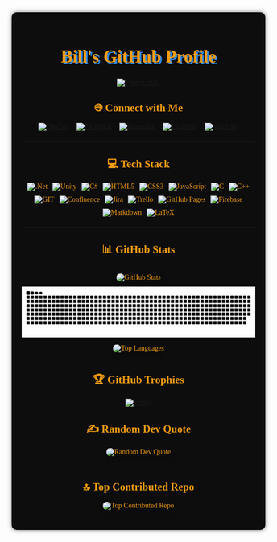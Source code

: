 <div align="center" style="font-family: 'Press Start 2P', cursive; background-color: #0d0d0d; color: #f39c12; padding: 20px; border-radius: 10px; box-shadow: 0 0 10px rgba(0,0,0,0.5);">
  <h1 style="font-size: 2.5em; text-shadow: 3px 3px #2e86de;">Bill's GitHub Profile</h1>
  <a href="https://git.io/typing-svg"><img src="https://readme-typing-svg.demolab.com?font=Dosis&weight=800&size=25&duration=3000&pause=1000&color=F77C00&background=79797900&center=true&multiline=true&random=false&width=500&height=150&lines=Passionate+Unity+Developer+%F0%9F%91%A8%E2%80%8D%F0%9F%92%BB;Programming+Instructor+%F0%9F%91%A8%E2%80%8D%F0%9F%8F%AB;Special+Field+In+Game+Solution+%F0%9F%92%BC;2D%2C+3D%2C+AR%2C+VR+%F0%9F%92%BB" alt="Typing SVG" /></a>

  ## 🌐 Connect with Me
  <div style="display: flex; justify-content: center; gap: 15px; margin-bottom: 20px;">
    <a href="https://discord.gg/truongngocchau">
      <img src="https://img.shields.io/badge/Discord-%237289DA.svg?logo=discord&logoColor=white&style=for-the-badge" alt="Discord">
    </a>
    <a href="https://facebook.com/truongbill003">
      <img src="https://img.shields.io/badge/Facebook-%231877F2.svg?logo=Facebook&logoColor=white&style=for-the-badge" alt="Facebook">
    </a>
    <a href="https://instagram.com/bill.workaholic">
      <img src="https://img.shields.io/badge/Instagram-%23E4405F.svg?logo=Instagram&logoColor=white&style=for-the-badge" alt="Instagram">
    </a>
    <a href="https://linkedin.com/in/billtruong003">
      <img src="https://img.shields.io/badge/LinkedIn-%230077B5.svg?logo=linkedin&logoColor=white&style=for-the-badge" alt="LinkedIn">
    </a>
    <a href="https://youtube.com/@@BillTheDev">
      <img src="https://img.shields.io/badge/YouTube-%23FF0000.svg?logo=YouTube&logoColor=white&style=for-the-badge" alt="YouTube">
    </a>
  </div>

  ---

  ## 💻 Tech Stack
  <div style="display: flex; justify-content: center; flex-wrap: wrap; gap: 10px; margin-bottom: 20px;">
    <img src="https://img.shields.io/badge/.NET-5C2D91?style=for-the-badge&logo=dotnet&logoColor=white" alt=".Net">
    <img src="https://img.shields.io/badge/Unity-100000?style=for-the-badge&logo=unity&logoColor=white" alt="Unity">
    <img src="https://img.shields.io/badge/C%23-239120?style=for-the-badge&logo=c-sharp&logoColor=white" alt="C#">
    <img src="https://img.shields.io/badge/HTML5-E34F26?style=for-the-badge&logo=html5&logoColor=white" alt="HTML5">
    <img src="https://img.shields.io/badge/CSS3-1572B6?style=for-the-badge&logo=css3&logoColor=white" alt="CSS3">
    <img src="https://img.shields.io/badge/JavaScript-323330?style=for-the-badge&logo=javascript&logoColor=F7DF1E" alt="JavaScript">
    <img src="https://img.shields.io/badge/C-00599C?style=for-the-badge&logo=c&logoColor=white" alt="C">
    <img src="https://img.shields.io/badge/C%2B%2B-00599C?style=for-the-badge&logo=c%2B%2B&logoColor=white" alt="C++">
    <img src="https://img.shields.io/badge/Git-fc6d26?style=for-the-badge&logo=git&logoColor=white" alt="GIT">
    <img src="https://img.shields.io/badge/Confluence-172BF4?style=for-the-badge&logo=confluence&logoColor=white" alt="Confluence">
    <img src="https://img.shields.io/badge/Jira-0A0FFF?style=for-the-badge&logo=jira&logoColor=white" alt="Jira">
    <img src="https://img.shields.io/badge/Trello-026AA7?style=for-the-badge&logo=Trello&logoColor=white" alt="Trello">
    <img src="https://img.shields.io/badge/GitHub%20Pages-121013?style=for-the-badge&logo=github&logoColor=white" alt="GitHub Pages">
    <img src="https://img.shields.io/badge/Firebase-039BE5?style=for-the-badge&logo=firebase&logoColor=white" alt="Firebase">
    <img src="https://img.shields.io/badge/Markdown-000000?style=for-the-badge&logo=markdown&logoColor=white" alt="Markdown">
    <img src="https://img.shields.io/badge/LaTeX-008080?style=for-the-badge&logo=latex&logoColor=white" alt="LaTeX">
  </div>

  ---

  ## 📊 GitHub Stats
  <div align="center" style="margin-bottom: 20px;">
    <img src="https://github-readme-stats.vercel.app/api?username=billtruong003&theme=onedark&hide_border=false&include_all_commits=true&count_private=true" alt="GitHub Stats" style="box-shadow: 0 4px 8px rgba(0, 0, 0, 0.2); border-radius: 8px; margin: 10px;">
    <picture>
      <source media="(prefers-color-scheme: dark)" srcset="https://raw.githubusercontent.com/billtruong003/billtruong003/output/github-contribution-grid-snake-dark.svg">
      <source media="(prefers-color-scheme: dark)" srcset="https://raw.githubusercontent.com/billtruong003/billtruong003/output/github-contribution-grid-snake.svg">
      <img alt="github contribution grid snake animation" src="https://raw.githubusercontent.com/billtruong003/billtruong003/output/github-contribution-grid-snake.svg">
    </picture>
    <img src="https://github-readme-stats.vercel.app/api/top-langs/?username=billtruong003&theme=onedark&hide_border=false&include_all_commits=true&count_private=true&layout=compact" alt="Top Languages" style="box-shadow: 0 4px 8px rgba(0, 0, 0, 0.2); border-radius: 8px; margin: 10px;">
  </div>

  ## 🏆 GitHub Trophies
  [![trophy](https://github-profile-trophy.vercel.app/?username=ryo-ma&theme=onedark)](https://github.com/ryo-ma/github-profile-trophy)

  ## ✍️ Random Dev Quote
  <img src="https://quotes-github-readme.vercel.app/api?type=vertical&theme=onedark" alt="Random Dev Quote" style="box-shadow: 0 4px 8px rgba(0, 0, 0, 0.2); border-radius: 8px; margin-bottom: 20px;">

  ## 🔝 Top Contributed Repo
  <img src="https://github-contributor-stats.vercel.app/api?username=billtruong003&limit=5&theme=onedark&combine_all_yearly_contributions=true" alt="Top Contributed Repo" style="box-shadow: 0 4px 8px rgba(0, 0, 0, 0.2); border-radius: 8px; margin-bottom: 20px;">
</div>
